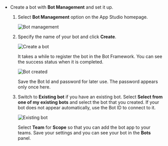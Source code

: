 # 

-   Create a bot with **Bot Management** and set it up.

    1.  Select **Bot Management** option on the App Studio homepage.

        ![Bot management](bnz_bot_mgmt.png "Bot management")

    2.  Specify the name of your bot and click **Create**.

        ![Create a bot](bnz_create_bot_mgmt.png "Create a bot")

        It takes a while to register the bot in the Bot Framework. You can see the success status when it is completed.

        ![Bot created](bnz_quick_create_bot.png "Bot created")

        Save the Bot Id and password for later use. The password appears only once here.

    3.  Switch to **Existing bot** if you have an existing bot. Select **Select from one of my existing bots** and select the bot that you created. If your bot does not appear automatically, use the Bot ID to connect to it.

        ![Existing bot](bnz_teams_setup_existing.png "Existing bot")

        Select **Team** for **Scope** so that you can add the bot app to your teams. Save your settings and you can see your bot in the **Bots** panel.


